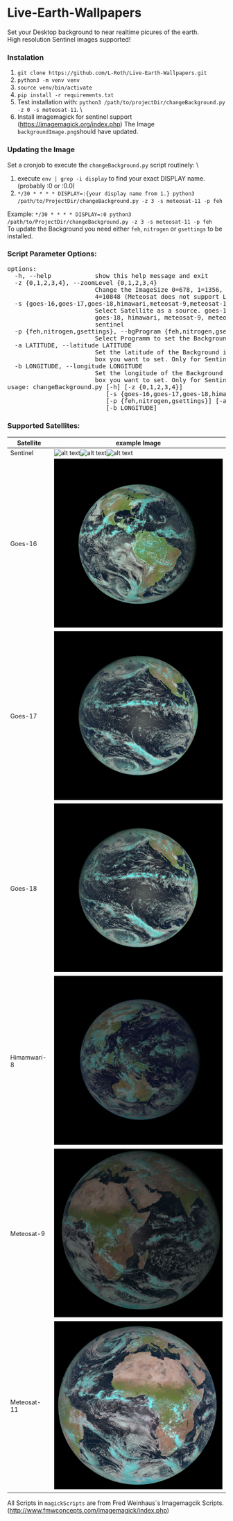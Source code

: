 # Live-Earth-Wallpapers
Set your Desktop background to near realtime picures of the earth. \
High resolution Sentinel images supported!

### Instalation
1. `git clone https://github.com/L-Roth/Live-Earth-Wallpapers.git`
2. `python3 -m venv venv`
3. `source venv/bin/activate`
4. `pip install -r requirements.txt`
5. Test installation with: `python3 /path/to/projectDir/changeBackground.py -z 0 -s meteosat-11`. \
6. Install imagemagick for sentinel support (https://imagemagick.org/index.php)
The Image `backgroundImage.png`should have updated. 


### Updating the Image
Set a cronjob to execute the `changeBackground.py` script routinely: \
1. execute `env | grep -i display` to find your exact DISPLAY name. (probably :0 or :0.0)
2. `*/30 * * * * DISPLAY=:{your display name from 1.} python3 /path/to/ProjectDir/changeBackground.py -z 3 -s meteosat-11 -p feh`

Example: `*/30 * * * * DISPLAY=:0 python3 /path/to/ProjectDir/changeBackground.py -z 3 -s meteosat-11 -p feh` \
To update the Background you need either `feh`, `nitrogen` or `gsettings` to be installed.

### Script Parameter Options:
<pre>options:
  -h, --help            show this help message and exit
  -z {0,1,2,3,4}, --zoomLevel {0,1,2,3,4}
                        Change the ImageSize 0=678, 1=1356, 2=2712, 3=5424,
                        4=10848 (Meteosat does not support Level 4)
  -s {goes-16,goes-17,goes-18,himawari,meteosat-9,meteosat-11,sentinel}, --source {goes-16,goes-17,goes-18,himawari,meteosat-9,meteosat-11,sentinel}
                        Select Satellite as a source. goes-16, goes-17,
                        goes-18, himawari, meteosat-9, meteosat-11,
                        sentinel
  -p {feh,nitrogen,gsettings}, --bgProgram {feh,nitrogen,gsettings}
                        Select Programm to set the Background.
  -a LATITUDE, --latitude LATITUDE
                        Set the latitude of the Background image bounding
                        box you want to set. Only for Sentinel as source.
  -b LONGITUDE, --longitude LONGITUDE
                        Set the longitude of the Background image bounding
                        box you want to set. Only for Sentinel as source.
usage: changeBackground.py [-h] [-z {0,1,2,3,4}]
                           [-s {goes-16,goes-17,goes-18,himawari,meteosat-9,meteosat-11,sentinel}]
                           [-p {feh,nitrogen,gsettings}] [-a LATITUDE]
                           [-b LONGITUDE]
</pre>

### Supported Satellites:
| **Satellite** | **example Image**                     |
|---------------|---------------------------------------|
| Sentinel      | ![alt text](examples/sentinel_caribic.png)![alt text](examples/sentinel_arctic.png)![alt text](examples/sentinel_desert.png)|
| Goes-16       | ![alt text](examples/goes-16.png)     |
| Goes-17       | ![alt text](examples/goes-17.png)     |
| Goes-18       | ![alt text](examples/goes-18.png)     |
| Himamwari-8   | ![alt text](examples/himawari.png)    |
| Meteosat-9    | ![alt text](examples/meteosat-9.png)  |
| Meteosat-11   | ![alt text](examples/meteosat-11.png) |


All Scripts in `magickScripts` are from Fred Weinhaus`s Imagemagcik Scripts. (http://www.fmwconcepts.com/imagemagick/index.php)
